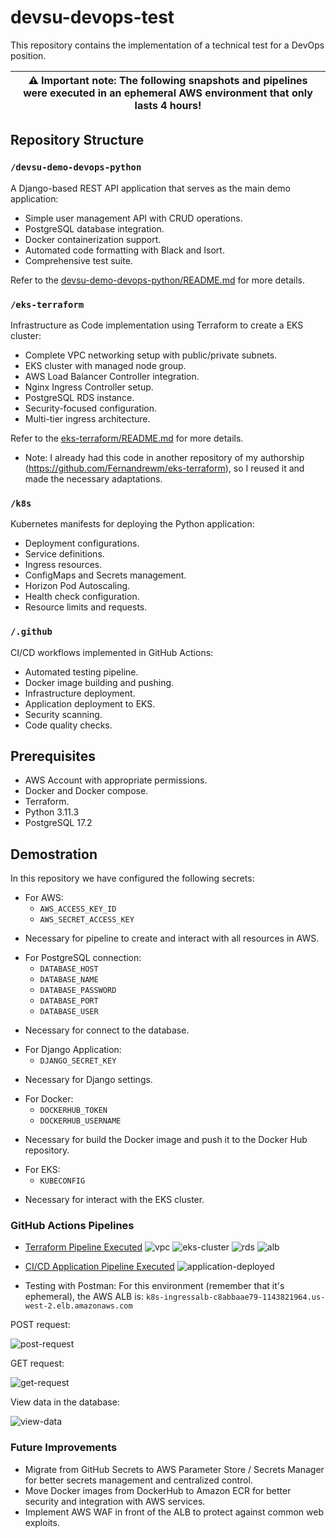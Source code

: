 # devsu-devops-test

This repository contains the implementation of a technical test for a DevOps position.

| ⚠️ **Important note:** The following snapshots and pipelines were executed in an ephemeral AWS environment that only lasts 4 hours! |
|---|

## Repository Structure

### `/devsu-demo-devops-python`
A Django-based REST API application that serves as the main demo application:
- Simple user management API with CRUD operations.
- PostgreSQL database integration.
- Docker containerization support.
- Automated code formatting with Black and Isort.
- Comprehensive test suite.

Refer to the [devsu-demo-devops-python/README.md](devsu-demo-devops-python/README.md) for more details.

### `/eks-terraform`
Infrastructure as Code implementation using Terraform to create a EKS cluster:
- Complete VPC networking setup with public/private subnets.
- EKS cluster with managed node group.
- AWS Load Balancer Controller integration.
- Nginx Ingress Controller setup.
- PostgreSQL RDS instance.
- Security-focused configuration.
- Multi-tier ingress architecture.

Refer to the [eks-terraform/README.md](eks-terraform/README.md) for more details.

* Note: I already had this code in another repository of my authorship (https://github.com/Fernandrewm/eks-terraform), so I reused it and made the necessary adaptations.

### `/k8s`
Kubernetes manifests for deploying the Python application:
- Deployment configurations.
- Service definitions.
- Ingress resources.
- ConfigMaps and Secrets management.
- Horizon Pod Autoscaling.
- Health check configuration.
- Resource limits and requests.

### `/.github`
CI/CD workflows implemented in GitHub Actions:
- Automated testing pipeline.
- Docker image building and pushing.
- Infrastructure deployment.
- Application deployment to EKS.
- Security scanning.
- Code quality checks.

## Prerequisites
- AWS Account with appropriate permissions.
- Docker and Docker compose.
- Terraform.
- Python 3.11.3
- PostgreSQL 17.2

## Demostration

In this repository we have configured the following secrets:

- For AWS:
  - `AWS_ACCESS_KEY_ID`
  - `AWS_SECRET_ACCESS_KEY`
* Necessary for pipeline to create and interact with all resources in AWS.

- For PostgreSQL connection:
  - `DATABASE_HOST`
  - `DATABASE_NAME`
  - `DATABASE_PASSWORD`
  - `DATABASE_PORT`
  - `DATABASE_USER`
* Necessary for connect to the database.

- For Django Application:
  - `DJANGO_SECRET_KEY`
* Necessary for Django settings.

- For Docker:
  - `DOCKERHUB_TOKEN`
  - `DOCKERHUB_USERNAME`
* Necessary for build the Docker image and push it to the Docker Hub repository.  

- For EKS:
  - `KUBECONFIG`
* Necessary for interact with the EKS cluster.


### GitHub Actions Pipelines

- [Terraform Pipeline Executed](https://github.com/Fernandrewm/devsu-devops-test/actions/runs/13240250382)
![vpc](docs/vpc.png)
![eks-cluster](docs/eks-cluster.png)
![rds](docs/rds.png)
![alb](docs/aws-load-balanacer.png)


- [CI/CD Application Pipeline Executed](https://github.com/Fernandrewm/devsu-devops-test/actions/runs/13240741720)
![application-deployed](docs/application-deployed.png)

- Testing with Postman:
For this environment (remember that it's ephemeral), the AWS ALB is:
`k8s-ingressalb-c8abbaae79-1143821964.us-west-2.elb.amazonaws.com`

POST request:

![post-request](docs/post-request.png)

GET request:

![get-request](docs/get-request.png)

View data in the database:

![view-data](docs/data-on-db-direct-view.png)

### Future Improvements
- Migrate from GitHub Secrets to AWS Parameter Store / Secrets Manager for better secrets management and centralized control.
- Move Docker images from DockerHub to Amazon ECR for better security and integration with AWS services.
- Implement AWS WAF in front of the ALB to protect against common web exploits.
